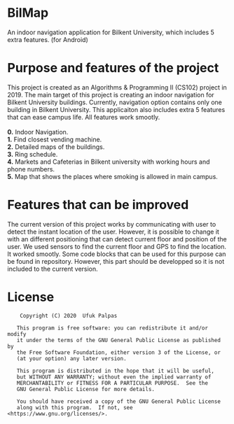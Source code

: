 # BilMap
An indoor navigation application for Bilkent University, which includes 5 extra features. (for Android)

# Purpose and features of the project
This project is created as an Algorithms & Programming II (CS102) project in 2019.
The main target of this project is creating an indoor navigation for Bilkent University buildings. Currently, navigation option contains only one building in Bilkent University.
 This applicaiton also includes extra 5 features that can ease campus life. All features work smootly. <br/>  <br/>
 **0.** Indoor Navigation. <br/>
 **1.** Find closest vending machine. <br/>
 **2.** Detailed maps of the buildings. <br/>
 **3.** Ring schedule. <br/>
 **4.** Markets and Cafeterias in Bilkent university with working hours and phone numbers. <br/>
 **5.** Map that shows the places where smoking is allowed in main campus.  <br/>

 
 # Features that can be improved
 The current version of this project works by communicating with user to detect the instant location of the user. However, it is possible to change it with an different positioning that can detect 
 current floor and position of the user. We used sensors to find the current floor and GPS to find the location. It worked smootly. Some code blocks that can be used for this purpose can be found in 
 repository. However, this part should be developped so it is not included to the current version. 
 
 # License
 ```
     Copyright (C) 2020  Ufuk Palpas

    This program is free software: you can redistribute it and/or modify
    it under the terms of the GNU General Public License as published by
    the Free Software Foundation, either version 3 of the License, or
    (at your option) any later version.

    This program is distributed in the hope that it will be useful,
    but WITHOUT ANY WARRANTY; without even the implied warranty of
    MERCHANTABILITY or FITNESS FOR A PARTICULAR PURPOSE.  See the
    GNU General Public License for more details.

    You should have received a copy of the GNU General Public License
    along with this program.  If not, see <https://www.gnu.org/licenses/>.
 
 ```
